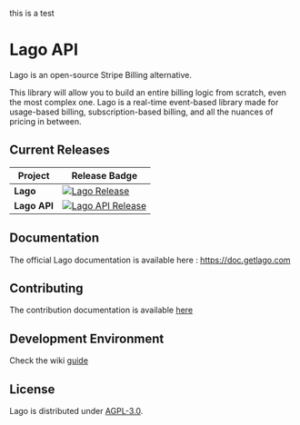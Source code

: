 this is a test

# Lago API

Lago is an open-source Stripe Billing alternative.

This library will allow you to build an entire billing logic from scratch, even the most complex one. Lago is a real-time event-based library made for usage-based billing, subscription-based billing, and all the nuances of pricing in between.

## Current Releases

| Project            | Release Badge                                                                                       |
|--------------------|-----------------------------------------------------------------------------------------------------|
| **Lago**           | [![Lago Release](https://img.shields.io/github/v/release/getlago/lago)](https://github.com/getlago/lago/releases) |
| **Lago API**     | [![Lago API Release](https://img.shields.io/github/v/release/getlago/lago-api)](https://github.com/getlago/lago-api/releases) |

## Documentation

The official Lago documentation is available here : https://doc.getlago.com

## Contributing

The contribution documentation is available [here](https://github.com/getlago/lago-api/blob/main/CONTRIBUTING.md)

## Development Environment

Check the wiki [guide](https://github.com/getlago/lago-api/wiki)

## License

Lago is distributed under [AGPL-3.0](LICENSE).
